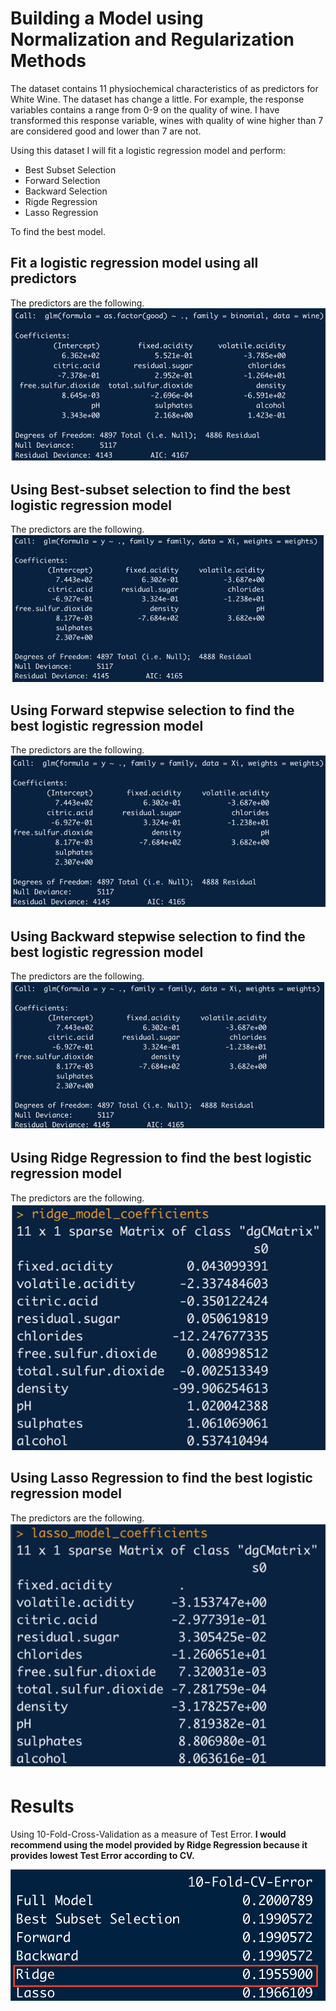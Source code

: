 # Building a Model using Normalization and Regularization Methods


The dataset contains 11 physiochemical characteristics of as predictors for White Wine. The dataset has change a little. For example, the response variables contains a range from 0-9 on the quality of wine. I have transformed this response variable, wines with quality of wine higher than 7 are considered good and lower than 7 are not.


Using this dataset I will fit a logistic regression model and perform:

- Best Subset Selection
- Forward Selection
- Backward Selection
- Rigde Regression
- Lasso Regression

To find the best model.


## Fit a logistic regression model using all predictors
The predictors are the following.
![Test Image 1](https://github.com/JaimeGoB/Model-Building-Variable-Selection-Methods/blob/main/data/full.png)

## Using Best-subset selection to find the best logistic regression model
The predictors are the following.
![Test Image 1](https://github.com/JaimeGoB/Model-Building-Variable-Selection-Methods/blob/main/data/best.png)

## Using Forward stepwise selection to find the best logistic regression model
The predictors are the following.
![Test Image 1](https://github.com/JaimeGoB/Model-Building-Variable-Selection-Methods/blob/main/data/forward.png)

## Using Backward stepwise selection to find the best logistic regression model
The predictors are the following.
![Test Image 1](https://github.com/JaimeGoB/Model-Building-Variable-Selection-Methods/blob/main/data/backward.png)


## Using Ridge Regression to find the best logistic regression model
The predictors are the following.
![Test Image 1](https://github.com/JaimeGoB/Model-Building-Variable-Selection-Methods/blob/main/data/ridge.png)


## Using Lasso Regression to find the best logistic regression model
The predictors are the following.
![Test Image 1](https://github.com/JaimeGoB/Model-Building-Variable-Selection-Methods/blob/main/data/lasso.png)

# Results

Using 10-Fold-Cross-Validation as a measure of Test Error.
**I would recommend using the model provided by Ridge Regression because it provides lowest Test Error according to CV.**

![Test Image 1](https://github.com/JaimeGoB/Model-Building-Variable-Selection-Methods/blob/main/data/results.png)





